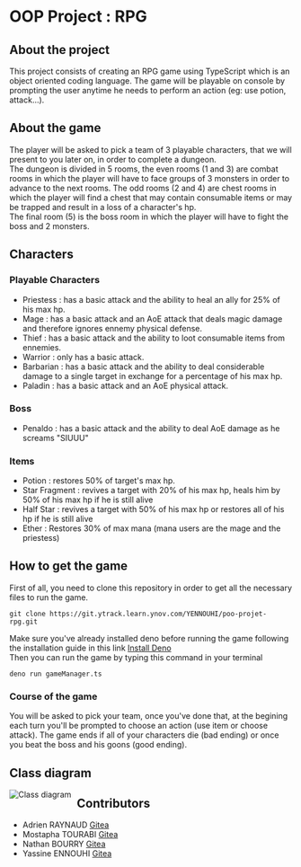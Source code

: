 # OOP Project : RPG 
## About the project
This project consists of creating an RPG game using TypeScript which is an object oriented coding language. The game will be playable on console by prompting the user anytime he needs to perform an action (eg: use potion, attack...). 
## About the game
The player will be asked to pick a team of 3 playable characters, that we will present to you later on, in order to complete a dungeon.  
The dungeon is divided in 5 rooms, the even rooms (1 and 3) are combat rooms in which the player will have to face groups of 3 monsters in order to advance to the next rooms. The odd rooms (2 and 4) are chest rooms in which the player will find a chest that may contain consumable items or may be trapped and result in a loss of a character's hp.  
The final room (5) is the boss room in which the player will have to fight the boss and 2 monsters.  
## Characters
### Playable Characters
* Priestess : has a basic attack and the ability to heal an ally for 25% of his max hp.
* Mage : has a basic attack and an AoE attack that deals magic damage and therefore ignores ennemy physical defense.
* Thief : has a basic attack and the ability to loot consumable items from ennemies.
* Warrior : only has a basic attack. 
* Barbarian : has a basic attack and the ability to deal considerable damage to a single target in exchange for a percentage of his max hp.
* Paladin : has a basic attack and an AoE physical attack. 
### Boss
* Penaldo : has a basic attack and the ability to deal AoE damage as he screams "SIUUU"
### Items
* Potion : restores 50% of target's max hp.
* Star Fragment : revives a target with 20% of his max hp, heals him by 50% of his max hp if he is still alive
* Half Star : revives a target with 50% of his max hp or restores all of his hp if he is still alive
* Ether : Restores 30% of max mana (mana users are the mage and the priestess)
## How to get the game
First of all, you need to clone this repository in order to get all the necessary files to run the game.  
```
git clone https://git.ytrack.learn.ynov.com/YENNOUHI/poo-projet-rpg.git
```
Make sure you've already installed deno before running the game following the installation guide in this link [Install Deno](https://deno.land/manual/getting_started/installation)  
Then you can run the game by typing this command in your terminal  
```
deno run gameManager.ts
```
### Course of the game
You will be asked to pick your team, once you've done that, at the begining each turn you'll be prompted to choose an action (use item or choose attack). The game ends if all of your characters die (bad ending) or once you beat the boss and his goons (good ending).
## Class diagram
<img src="https://zupimages.net/up/22/20/m408.png"
     alt="Class diagram"
     style="float: left; margin-right: 10px;" />  

## Contributors 
* Adrien RAYNAUD [Gitea](https://git.ytrack.learn.ynov.com/ARAYNAUD)
* Mostapha TOURABI [Gitea](https://git.ytrack.learn.ynov.com/MTOURABI1)
* Nathan BOURRY [Gitea](https://git.ytrack.learn.ynov.com/NBOURRY)
* Yassine ENNOUHI [Gitea](https://git.ytrack.learn.ynov.com/YENNOUHI)  